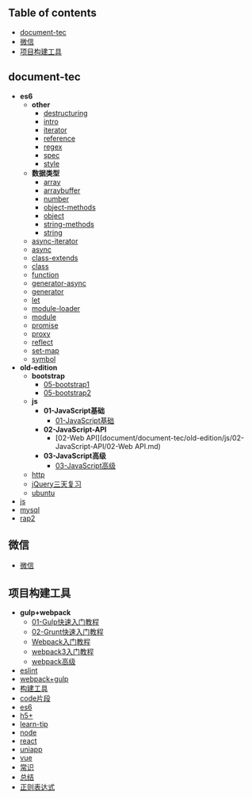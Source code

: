 ## Table of contents
  + [document-tec](#document-tec)
  + [微信](#微信)
  + [项目构建工具](#项目构建工具)
## document-tec
  + **es6**
    + **other**
      + [destructuring](document/document-tec/es6/other/destructuring.md)
      + [intro](document/document-tec/es6/other/intro.md)
      + [iterator](document/document-tec/es6/other/iterator.md)
      + [reference](document/document-tec/es6/other/reference.md)
      + [regex](document/document-tec/es6/other/regex.md)
      + [spec](document/document-tec/es6/other/spec.md)
      + [style](document/document-tec/es6/other/style.md)
    + **数据类型**
      + [array](document/document-tec/es6/数据类型/array.md)
      + [arraybuffer](document/document-tec/es6/数据类型/arraybuffer.md)
      + [number](document/document-tec/es6/数据类型/number.md)
      + [object-methods](document/document-tec/es6/数据类型/object-methods.md)
      + [object](document/document-tec/es6/数据类型/object.md)
      + [string-methods](document/document-tec/es6/数据类型/string-methods.md)
      + [string](document/document-tec/es6/数据类型/string.md)
    + [async-iterator](document/document-tec/es6/async-iterator.md)
    + [async](document/document-tec/es6/async.md)
    + [class-extends](document/document-tec/es6/class-extends.md)
    + [class](document/document-tec/es6/class.md)
    + [function](document/document-tec/es6/function.md)
    + [generator-async](document/document-tec/es6/generator-async.md)
    + [generator](document/document-tec/es6/generator.md)
    + [let](document/document-tec/es6/let.md)
    + [module-loader](document/document-tec/es6/module-loader.md)
    + [module](document/document-tec/es6/module.md)
    + [promise](document/document-tec/es6/promise.md)
    + [proxy](document/document-tec/es6/proxy.md)
    + [reflect](document/document-tec/es6/reflect.md)
    + [set-map](document/document-tec/es6/set-map.md)
    + [symbol](document/document-tec/es6/symbol.md)
  + **old-edition**
    + **bootstrap**
      + [05-bootstrap1](document/document-tec/old-edition/bootstrap/05-bootstrap1.md)
      + [05-bootstrap2](document/document-tec/old-edition/bootstrap/05-bootstrap2.md)
    + **js**
      + **01-JavaScript基础**
        + [01-JavaScript基础](document/document-tec/old-edition/js/01-JavaScript基础/01-JavaScript基础.md)
      + **02-JavaScript-API**
        + [02-Web API](document/document-tec/old-edition/js/02-JavaScript-API/02-Web API.md)
      + **03-JavaScript高级**
        + [03-JavaScript高级](document/document-tec/old-edition/js/03-JavaScript高级/03-JavaScript高级.md)
    + [http](document/document-tec/old-edition/http.md)
    + [jQuery三天复习](document/document-tec/old-edition/jQuery三天复习.md)
    + [ubuntu](document/document-tec/old-edition/ubuntu.md)
  + [js](document/document-tec/js.md)
  + [mysql](document/document-tec/mysql.md)
  + [rap2](document/document-tec/rap2.md)
## 微信
  + [微信](document/微信/微信.md)
## 项目构建工具
  + **gulp+webpack**
    + [01-Gulp快速入门教程](document/项目构建工具/gulp+webpack/01-Gulp快速入门教程.md)
    + [02-Grunt快速入门教程](document/项目构建工具/gulp+webpack/02-Grunt快速入门教程.md)
    + [Webpack入门教程](document/项目构建工具/gulp+webpack/Webpack入门教程.md)
    + [webpack3入门教程](document/项目构建工具/gulp+webpack/webpack3入门教程.md)
    + [webpack高级](document/项目构建工具/gulp+webpack/webpack高级.md)
  + [eslint](document/项目构建工具/eslint.md)
  + [webpack+gulp](document/项目构建工具/webpack+gulp.md)
  + [构建工具](document/项目构建工具/构建工具.md)
+ [code片段](document/code片段.md)
+ [es6](document/es6.md)
+ [h5+](document/h5+.md)
+ [learn-tip](document/learn-tip.md)
+ [node](document/node.md)
+ [react](document/react.md)
+ [uniapp](document/uniapp.md)
+ [vue](document/vue.md)
+ [常识](document/常识.md)
+ [总结](document/总结.md)
+ [正则表达式](document/正则表达式.md)
